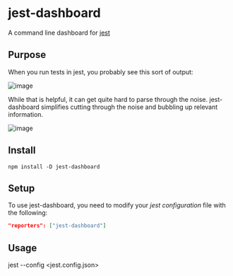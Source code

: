 # jest-dashboard

A command line dashboard for [jest](https://github.com/facebook/jest)

## Purpose

When you run tests in jest, you probably see this sort of output:

![image](https://user-images.githubusercontent.com/749084/34291652-0ffb9582-e6b2-11e7-9a9f-946524afaedd.png)

While that is helpful, it can get quite hard to parse through the noise. jest-dashboard simplifies cutting through the noise and bubbling up relevant information.

![image](https://user-images.githubusercontent.com/749084/34291630-f81399a6-e6b1-11e7-8497-a232694827bb.png)


## Install

```npm install -D jest-dashboard```

## Setup

To use jest-dashboard, you need to modify your *jest configuration* file with the following:

```json
"reporters": ["jest-dashboard"]
```

## Usage

jest --config <jest.config.json>
